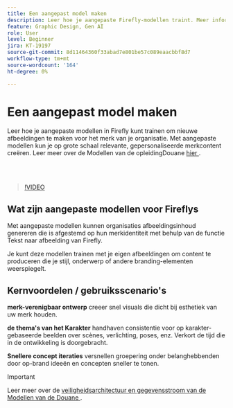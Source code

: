 ```yaml
---
title: Een aangepast model maken
description: Leer hoe je aangepaste Firefly-modellen traint. Meer informatie vindt u [hier](https://helpx.adobe.com/firefly/web/work-with-enterprise-features/train-custom-models/custom-models-overview.html).
feature: Graphic Design, Gen AI
role: User
level: Beginner
jira: KT-19197
source-git-commit: 8d11464360f33abad7e801be57c089eaacbbf8d7
workflow-type: tm+mt
source-wordcount: '164'
ht-degree: 0%

---
```


# Een aangepast model maken

Leer hoe je aangepaste modellen in Firefly kunt trainen om nieuwe afbeeldingen te maken voor het merk van je organisatie. Met aangepaste modellen kun je op grote schaal relevante, gepersonaliseerde merkcontent creëren. Leer meer over de Modellen van de opleidingDouane [ hier ](https://helpx.adobe.com/firefly/web/work-with-enterprise-features/train-custom-models/custom-models-overview.html).

<br> 

>[!VIDEO](https://video.tv.adobe.com/v/3474931?quality=12&learn=on&hidetitle=true)

## Wat zijn aangepaste modellen voor Fireflys

Met aangepaste modellen kunnen organisaties afbeeldingsinhoud genereren die is afgestemd op hun merkidentiteit met behulp van de functie Tekst naar afbeelding van Firefly.

Je kunt deze modellen trainen met je eigen afbeeldingen om content te produceren die je stijl, onderwerp of andere branding-elementen weerspiegelt.

## Kernvoordelen / gebruiksscenario&#39;s

**merk-verenigbaar ontwerp** creeer snel visuals die dicht bij esthetiek van uw merk houden.

**de thema&#39;s van het Karakter** handhaven consistentie voor op karakter-gebaseerde beelden over scènes, verlichting, poses, enz. Verkort de tijd die in de ontwikkeling is doorgebracht.

**Snellere concept iteraties** versnellen groepering onder belanghebbenden door op-brand ideeën en concepten sneller te tonen.

>[!IMPORTANT]
>
>Leer meer over de [ veiligheidsarchitectuur en gegevensstroom van de Modellen van de Douane ](https://www.adobe.com/content/dam/cc/en/trust-center/ungated/whitepapers/creative-cloud/adobe-firefly-custom-models-security-fact-sheet.pdf).
